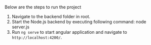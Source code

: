 Below are the steps to run the project

1. Navigate to the backend folder in root.
2. Start the Node.js backend by executing following command: node server.js 
3. Run `ng serve` to start angular application and navigate to `http://localhost:4200/`.